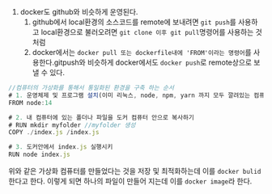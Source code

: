 1. docker도 github와 비슷하게 운영된다.
   1. github에서 local환경의 소스코드를 remote에 보내려면 `git push`를 사용하고 local환경으로 불러오려면 `git clone 이후 git pull`명령어를 사용하는 것처럼
   2. docker에서는 `docker pull 또는 dockerfile내에 'FROM'이라는 명령어`를 사용한다.gitpush와 비슷하게 docker에서도 `docker push`로 remote상으로 보낼 수 있다.

```js
//컴퓨터의 가상화를 통해서 통일화된 환경을 구축 하는 순서
# 1. 운영체제 및 프로그램 설치(이미 리눅스, node, npm, yarn 까지 모두 깔려있는 컴퓨터 다운로드 하는 방식)
FROM node:14

# 2. 내 컴퓨터에 있는 폴더나 파일을 도커 컴퓨터 안으로 복사하기
# RUN mkdir myfolder //myfolder 생성
COPY ./index.js /index.js

# 3. 도커안에서 index.js 실행시키
RUN node index.js
```

위와 같은 가상화 컴퓨터를 만들었다는 것을 저장 및 최적화하는데 이를 `docker bulid` 한다고 한다.
이렇게 되면 하나의 파일이 만들어 지는데 이를 `docker image`라 한다.

